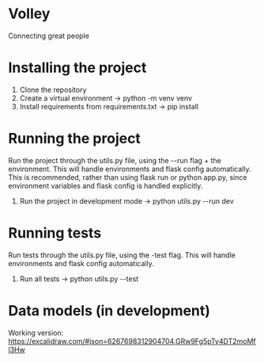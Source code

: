 # Volley
Connecting great people

# Installing the project
1. Clone the repository
2. Create a virtual environment -> python -m venv venv
3. Install requirements from requirements.txt -> pip install

# Running the project
Run the project through the utils.py file, using the --run flag + the environment. This will handle environments and flask config automatically. This is recommended, rather than using flask run or python app.py, since environment variables and flask config is handled explicitly.
1. Run the project in development mode -> python utils.py --run dev

# Running tests
Run tests through the utils.py file, using the -test flag. This will handle environments and flask config automatically.
1. Run all tests -> python utils.py --test

# Data models (in development)
Working version: https://excalidraw.com/#json=6267698312904704,GRw9Fg5pTy4DT2moMfl3Hw

